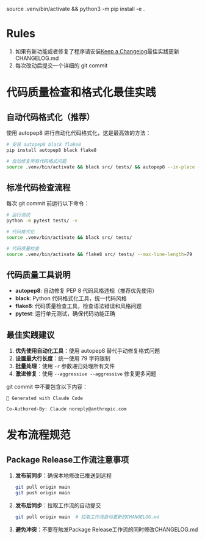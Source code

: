 source .venv/bin/activate && python3 -m pip install -e .

# Rules
1. 如果有新功能或者修复了程序请安装[Keep a Changelog](https://keepachangelog.com/zh-CN/1.0.0/)最佳实践更新CHANGELOG.md
2. 每次改动后提交一个详细的 git commit

# 代码质量检查和格式化最佳实践

## 自动代码格式化（推荐）
使用 autopep8 进行自动化代码格式化，这是最高效的方法：
```bash
# 安装 autopep8 black flake8
pip install autopep8 black flake8

# 自动修复所有代码格式问题
source .venv/bin/activate && black src/ tests/ && autopep8 --in-place --aggressive --aggressive --max-line-length=79 src/ tests/ -r && flake8 src/ tests/ --max-line-length=79
```

## 标准代码检查流程
每次 git commit 前运行以下命令：
```bash
# 运行测试
python -m pytest tests/ -v

# 代码格式化
source .venv/bin/activate && black src/ tests/

# 代码质量检查
source .venv/bin/activate && flake8 src/ tests/ --max-line-length=79
```

## 代码质量工具说明
- **autopep8**: 自动修复 PEP 8 代码风格违规（推荐优先使用）
- **black**: Python 代码格式化工具，统一代码风格
- **flake8**: 代码质量检查工具，检查语法错误和风格问题
- **pytest**: 运行单元测试，确保代码功能正确

## 最佳实践建议
1. **优先使用自动化工具**：使用 autopep8 替代手动修复格式问题
2. **设置最大行长度**：统一使用 79 字符限制
3. **批量处理**：使用 `-r` 参数递归处理所有文件
4. **激进修复**：使用 `--aggressive --aggressive` 修复更多问题

git commit 中不要包含以下内容：
```
🤖 Generated with Claude Code

Co-Authored-By: Claude noreply@anthropic.com
```

# 发布流程规范
## Package Release工作流注意事项
1. **发布前同步**：确保本地修改已推送到远程
   ```bash
   git pull origin main
   git push origin main
   ```
2. **发布后同步**：拉取工作流的自动提交
   ```bash
   git pull origin main  # 拉取工作流自动更新的CHANGELOG.md
   ```
3. **避免冲突**：不要在触发Package Release工作流的同时修改CHANGELOG.md